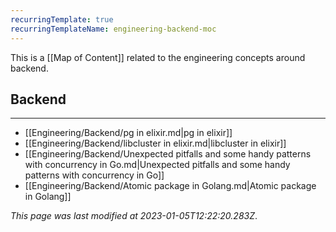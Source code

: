 ```yaml
---
recurringTemplate: true
recurringTemplateName: engineering-backend-moc
---
```


This is a [[Map of Content]] related to the engineering concepts around backend.

## Backend
---
- [[Engineering/Backend/pg in elixir.md|pg in elixir]]
- [[Engineering/Backend/libcluster in elixir.md|libcluster in elixir]]
- [[Engineering/Backend/Unexpected pitfalls and some handy patterns with concurrency in Go.md|Unexpected pitfalls and some handy patterns with concurrency in Go]]
- [[Engineering/Backend/Atomic package in Golang.md|Atomic package in Golang]]


*This page was last modified at 2023-01-05T12:22:20.283Z*.
